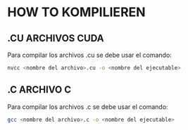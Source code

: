 # HOW TO KOMPILIEREN

## .CU ARCHIVOS CUDA

Para compilar los archivos .cu se debe usar el comando:

```bash
nvcc <nombre del archivo>.cu -o <nombre del ejecutable>
```

## .C ARCHIVO C

Para compilar los archivos .c se debe usar el comando:

```bash
gcc <nombre del archivo>.c -o <nombre del ejecutable>
```
